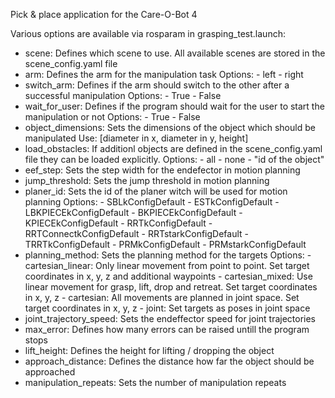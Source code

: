 Pick &amp; place application for the Care-O-Bot 4

Various options are available via rosparam in grasping_test.launch:

- scene: Defines which scene to use. All available scenes are stored in the scene_config.yaml file
- arm: Defines the arm for the manipulation task
       Options:
         - left
         - right
- switch_arm:   Defines if the arm should switch to the other after a successful manipulation
                Options: 
                    - True
                    - False
- wait_for_user: Defines if the program should wait for the user to start the manipulation or not
                 Options:
                   - True
                   - False
- object_dimensions: Sets the dimensions of the object which should be manipulated
                     Use: [diameter in x, diameter in y, height]
- load_obstacles: If additionl objects are defined in the scene_config.yaml file they can be loaded explicitly.
                  Options:
                    - all
                    - none
                    - "id of the object"
- eef_step: Sets the step width for the endefector in motion planning
- jump_threshold: Sets the jump threshold in motion planning
- planer_id: Sets the id of the planer witch will be used for motion planning
             Options:
               - SBLkConfigDefault
               - ESTkConfigDefault
               - LBKPIECEkConfigDefault
               - BKPIECEkConfigDefault
               - KPIECEkConfigDefault
               - RRTkConfigDefault
               - RRTConnectkConfigDefault
               - RRTstarkConfigDefault
               - TRRTkConfigDefault
               - PRMkConfigDefault
               - PRMstarkConfigDefault
- planning_method: Sets the planning method for the targets
                   Options:
                     - cartesian_linear: Only linear movement from point to point. Set target coordinates in x, y, z and additional waypoints
                     - cartesian_mixed: Use linear movement for grasp, lift, drop and retreat. Set target coordinates in x, y, z
                     - cartesian: All movements are planned in joint space. Set target coordinates in x, y, z
                     - joint: Set targets as poses in joint space
- joint_trajectory_speed: Sets the endeffector speed for joint trajectories
- max_error: Defines how many errors can be raised untill the program stops
- lift_height: Defines the height for lifting / dropping the object
- approach_distance: Defines the distance how far the object should be approached
- manipulation_repeats: Sets the number of manipulation repeats